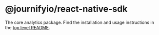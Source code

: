 # @journifyio/react-native-sdk

The core analytics package. Find the installation and usage instructions in the [top level README](../../README.md).
